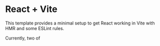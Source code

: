 # React + Vite

This template provides a minimal setup to get React working in Vite with HMR and some ESLint rules.

Currently, two of

